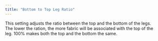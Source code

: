 ```yaml
---
title: "Bottom to Top Leg Ratio"
---
```


This setting adjusts the ratio between the top and the bottom of the legs.
The lower the ration, the more fabric will be associated with the top of the leg.
100% makes both the top and the bottom the same.





